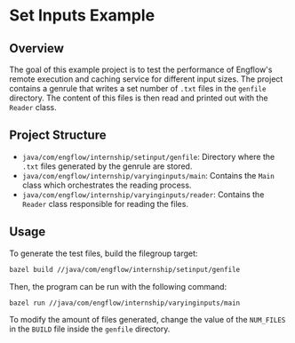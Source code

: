 # Set Inputs Example

## Overview

The goal of this example project is to test the performance of Engflow's remote execution and caching service for different input sizes. The project contains a genrule that writes a set number of `.txt` files in the `genfile` directory. The content of this files is then read and printed out with the `Reader` class.

## Project Structure

- `java/com/engflow/internship/setinput/genfile`: Directory where the `.txt` files generated by the genrule are stored.
- `java/com/engflow/internship/varyinginputs/main`: Contains the `Main` class which orchestrates the reading process.
- `java/com/engflow/internship/varyinginputs/reader`: Contains the `Reader` class responsible for reading the files.

## Usage

To generate the test files, build the filegroup target:
```sh
bazel build //java/com/engflow/internship/setinput/genfile
```

Then, the program can be run with the following command:

```sh
bazel run //java/com/engflow/internship/varyinginputs/main 
```

To modify the amount of files generated, change the value of the `NUM_FILES` in the `BUILD` file inside the `genfile` directory.